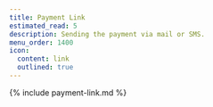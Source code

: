 ```yaml
---
title: Payment Link
estimated_read: 5
description: Sending the payment via mail or SMS.
menu_order: 1400
icon:
  content: link
  outlined: true
---
```


{% include payment-link.md %}
